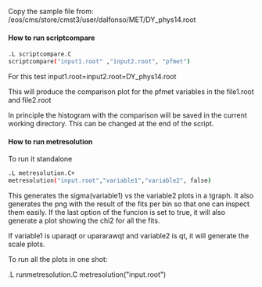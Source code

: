 Copy the sample file from:
/eos/cms/store/cmst3/user/dalfonso/MET/DY_phys14.root

#### How to run scriptcompare 

```bash
.L scriptcompare.C
scriptcompare("input1.root" ,"input2.root", "pfmet")
```

For this test input1.root=input2.root=DY_phys14.root

This will produce the comparison plot for the pfmet variables in the file1.root and file2.root

In principle the histogram with the comparison will be saved in the current working directory. This can be changed at the end of the script.


#### How to run metresolution 

To run it standalone
```bash
.L metresolution.C+
metresolution("input.root","variable1","variable2", false)
```
This generates the sigma(variable1) vs the variable2 plots in a tgraph. It also generates the png with the result of the fits per bin so that one can inspect them easily.
If the last option of the funcion is set to true, it will also generate a plot showing the chi2 for all the fits.

If variable1 is uparaqt or upararawqt and variable2 is qt, it will generate the scale plots.

To run all the plots in one shot:

.L runmetresolution.C
metresolution("input.root")


